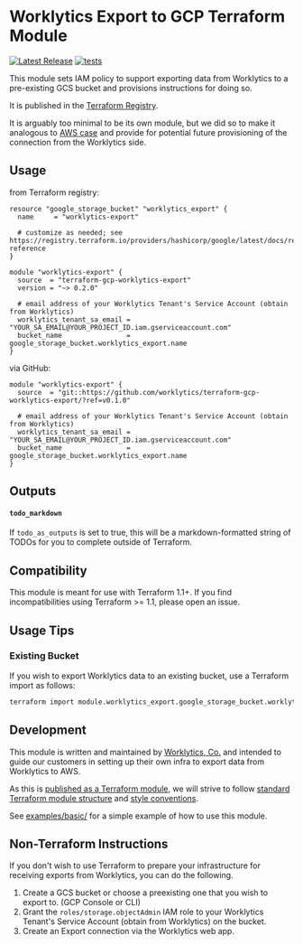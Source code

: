 # Worklytics Export to GCP Terraform Module

[![Latest Release](https://img.shields.io/github/v/release/Worklytics/terraform-gcp-worklytics-export)](https://github.com/Worklytics/terraform-gcp-worklytics-export/releases/latest)
[![tests](https://img.shields.io/github/actions/workflow/status/Worklytics/terraform-gcp-worklytics-export/terraform_integration.yaml?label=tests)](https://github.com/Worklytics/terraform-gcp-worklytics-export/actions?query=branch%3Amain)

This module sets IAM policy to support exporting data from Worklytics to a pre-existing GCS bucket
and provisions instructions for doing so.

It is published in the [Terraform Registry](https://registry.terraform.io/modules/Worklytics/worklytics-export/gcp/latest).

It is arguably too minimal to be its own module, but we did so to make it analogous to [AWS case](https://github.com/Worklytics/terraform-aws-worklytics-export)
and provide for potential future provisioning of the connection from the Worklytics side.

## Usage

from Terraform registry:
```hcl
resource "google_storage_bucket" "worklytics_export" {
  name     = "worklytics-export"

  # customize as needed; see https://registry.terraform.io/providers/hashicorp/google/latest/docs/resources/storage_bucket#argument-reference
}

module "worklytics-export" {
  source  = "terraform-gcp-worklytics-export"
  version = "~> 0.2.0"

  # email address of your Worklytics Tenant's Service Account (obtain from Worklytics)
  worklytics_tenant_sa_email = "YOUR_SA_EMAIL@YOUR_PROJECT_ID.iam.gserviceaccount.com"
  bucket_name                = google_storage_bucket.worklytics_export.name
}
```

via GitHub:
```hcl
module "worklytics-export" {
  source  = "git::https://github.com/worklytics/terraform-gcp-worklytics-export/?ref=v0.1.0"

  # email address of your Worklytics Tenant's Service Account (obtain from Worklytics)
  worklytics_tenant_sa_email = "YOUR_SA_EMAIL@YOUR_PROJECT_ID.iam.gserviceaccount.com"
  bucket_name                = google_storage_bucket.worklytics_export.name
}
```

## Outputs

#### `todo_markdown`

If `todo_as_outputs` is set to true, this will be a markdown-formatted string of TODOs for you to
complete outside of Terraform.


## Compatibility

This module is meant for use with Terraform 1.1+. If you find incompatibilities using Terraform >=
1.1, please open an issue.

## Usage Tips

### Existing Bucket

If you wish to export Worklytics data to an existing bucket, use a Terraform import as follows:

```bash
terraform import module.worklytics_export.google_storage_bucket.worklytics_export <bucket_name>
```

## Development

This module is written and maintained by [Worklytics, Co.](https://worklytics.co/) and intended to
guide our customers in setting up their own infra to export data from Worklytics to AWS.

As this is [published as a Terraform module](https://developer.hashicorp.com/terraform/registry/modules/publish),
we will strive to follow [standard Terraform module structure](https://developer.hashicorp.com/terraform/language/modules/develop/structure)
and [style conventions](https://developer.hashicorp.com/terraform/language/syntax/style).

See [examples/basic/](examples/basic/) for a simple example of how to use this module.


## Non-Terraform Instructions

If you don't wish to use Terraform to prepare your infrastructure for receiving exports from
Worklytics, you can do the following.

  1. Create a GCS bucket or choose a preexisting one that you wish to export to. (GCP Console or CLI)
  2. Grant the `roles/storage.objectAdmin` IAM role to your Worklytics Tenant's Service Account
     (obtain from Worklytics) on the bucket.
  3. Create an Export connection via the Worklytics web app.


